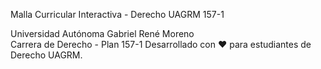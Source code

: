  Malla Curricular Interactiva - Derecho UAGRM 157-1

Universidad Autónoma Gabriel René Moreno  
Carrera de Derecho - Plan 157-1
Desarrollado con ❤️ para estudiantes de Derecho UAGRM.
